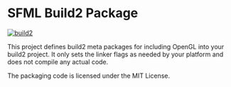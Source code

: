 # SFML Build2 Package

[![build2](https://github.com/build2-packaging/opengl-meta/actions/workflows/build2.yml/badge.svg)](https://github.com/build2-packaging/opengl-meta/actions/workflows/build2.yml)

This project defines build2 meta packages for including OpenGL into your build2 project. It only sets the linker flags as needed by your platform and does not compile any actual code.

The packaging code is licensed under the MIT License.